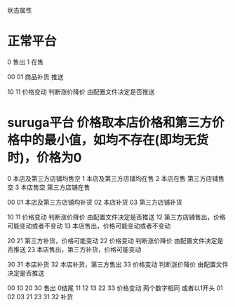 状态属性

# 正常平台
0 售出
1 在售

00
01 商品补货 推送

10
11 价格变动 判断涨价降价 由配置文件决定是否推送


# suruga平台 价格取本店价格和第三方价格中的最小值，如均不存在(即均无货时)，价格为0
0 本店及第三方店铺均售空 
1 本店及第三方店铺均在售
2 本店在售 第三方店铺售空
3 本店售空 第三方店铺在售

00 
01 本店及第三方店铺均补货
02 本店补货
03 第三方店铺补货

10 
11 价格变动 判断涨价降价 由配置文件决定是否推送
12 第三方店铺售出，价格可能变动或者不变动
13 本店售出，价格可能变动或者不变动

20 
21 第三方补货，价格可能变动
22 价格变动 判断涨价降价 由配置文件决定是否推送
23 本店售出，第三方补货，价格可能变动

30 
31 本店补货
32 本店补货，第三方售出
33 价格变动 判断涨价降价 由配置文件决定是否推送


00 10 20 30 售出 0结尾
11 12 13 22 33 价格变动 两个数字相同 或者以1开头
01 02 03 21 23 31 32 补货 

